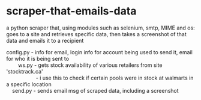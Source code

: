 # scraper-that-emails-data <br />
a python scraper that, using modules such as selenium, smtp, MIME and os: <br />
goes to a site and retrieves specific data, then takes a screenshot of that data and emails it to a recipient<br />


config.py - info for email, login info for account being used to send it, email for who it is being sent to <br />
&nbsp; &nbsp; &nbsp; &nbsp; ws.py - gets stock availability of various retailers from site 'stocktrack.ca' <br />
&nbsp; &nbsp; &nbsp; &nbsp; &nbsp; &nbsp; &nbsp; &nbsp; &nbsp; &nbsp; - i use this to check if certain pools were in stock at walmarts in a specific location <br />
&nbsp; &nbsp; send.py - sends email msg of scraped data, including a screenshot <br />
